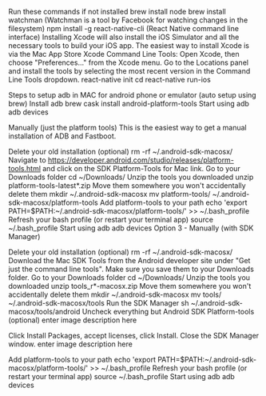 Run these commands if not installed
  brew install node
  brew install watchman (Watchman is a tool by Facebook for watching changes in the filesystem)
  npm install -g react-native-cli (React Native command line interface)
  Installing Xcode will also install the iOS Simulator and all the necessary tools to build your iOS app. 
  The easiest way to install Xcode is via the Mac App Store
  Xcode Command Line Tools: Open Xcode, then choose "Preferences..." from the Xcode menu. Go to the Locations panel and  install the tools by selecting the most recent version in the Command Line Tools dropdown.
  react-native init <your project name>
  cd <your project name>
  react-native run-ios
  
  
Steps to setup adb in MAC for android phone or emulator (auto setup using brew)
  Install adb
  brew cask install android-platform-tools
  Start using adb
  adb devices

Manually (just the platform tools)
This is the easiest way to get a manual installation of ADB and Fastboot.

Delete your old installation (optional)
rm -rf ~/.android-sdk-macosx/
Navigate to https://developer.android.com/studio/releases/platform-tools.html and click on the SDK Platform-Tools for Mac link.
Go to your Downloads folder
cd ~/Downloads/
Unzip the tools you downloaded
unzip platform-tools-latest*.zip 
Move them somewhere you won't accidentally delete them
mkdir ~/.android-sdk-macosx
mv platform-tools/ ~/.android-sdk-macosx/platform-tools
Add platform-tools to your path
echo 'export PATH=$PATH:~/.android-sdk-macosx/platform-tools/' >> ~/.bash_profile
Refresh your bash profile (or restart your terminal app)
source ~/.bash_profile
Start using adb
adb devices
Option 3 - Manually (with SDK Manager)

Delete your old installation (optional)
rm -rf ~/.android-sdk-macosx/
Download the Mac SDK Tools from the Android developer site under "Get just the command line tools". Make sure you save them to your Downloads folder.
Go to your Downloads folder
cd ~/Downloads/
Unzip the tools you downloaded
unzip tools_r*-macosx.zip 
Move them somewhere you won't accidentally delete them
mkdir ~/.android-sdk-macosx
mv tools/ ~/.android-sdk-macosx/tools
Run the SDK Manager
sh ~/.android-sdk-macosx/tools/android
Uncheck everything but Android SDK Platform-tools (optional)
enter image description here

Click Install Packages, accept licenses, click Install. Close the SDK Manager window.
enter image description here

Add platform-tools to your path
echo 'export PATH=$PATH:~/.android-sdk-macosx/platform-tools/' >> ~/.bash_profile
Refresh your bash profile (or restart your terminal app)
source ~/.bash_profile
Start using adb
adb devices
